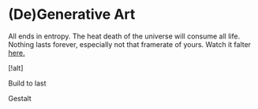 # (De)Generative Art

All ends in entropy. The heat death of the universe will consume all life. Nothing lasts forever, especially not that framerate of yours. Watch it falter [here.](https://cdn.rawgit.com/Magnusaur/aesth-prog/ada62d6d/mini_ex/mini_ex6/entropy_index.html)

[!alt]

Build to last

Gestalt
